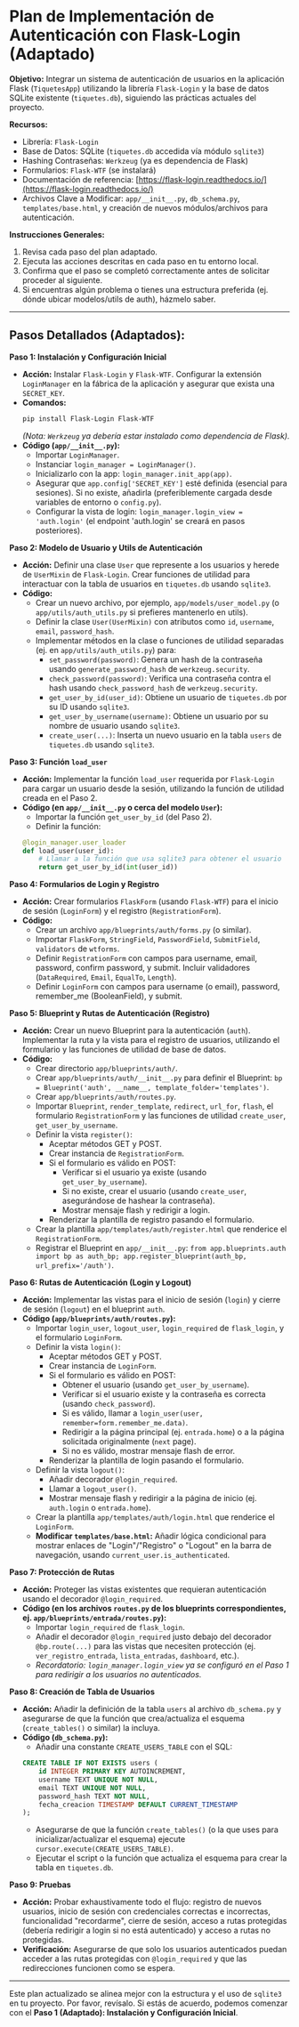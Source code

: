 # Plan de Implementación de Autenticación con Flask-Login (Adaptado)

**Objetivo:** Integrar un sistema de autenticación de usuarios en la aplicación Flask (`TiquetesApp`) utilizando la librería `Flask-Login` y la base de datos SQLite existente (`tiquetes.db`), siguiendo las prácticas actuales del proyecto.

**Recursos:**
*   Librería: `Flask-Login`
*   Base de Datos: SQLite (`tiquetes.db` accedida vía módulo `sqlite3`)
*   Hashing Contraseñas: `Werkzeug` (ya es dependencia de Flask)
*   Formularios: `Flask-WTF` (se instalará)
*   Documentación de referencia: [https://flask-login.readthedocs.io/](https://flask-login.readthedocs.io/)
*   Archivos Clave a Modificar: `app/__init__.py`, `db_schema.py`, `templates/base.html`, y creación de nuevos módulos/archivos para autenticación.

**Instrucciones Generales:**
1.  Revisa cada paso del plan adaptado.
2.  Ejecuta las acciones descritas en cada paso en tu entorno local.
3.  Confirma que el paso se completó correctamente antes de solicitar proceder al siguiente.
4.  Si encuentras algún problema o tienes una estructura preferida (ej. dónde ubicar modelos/utils de auth), házmelo saber.

---

## Pasos Detallados (Adaptados):

**Paso 1: Instalación y Configuración Inicial**

*   **Acción:** Instalar `Flask-Login` y `Flask-WTF`. Configurar la extensión `LoginManager` en la fábrica de la aplicación y asegurar que exista una `SECRET_KEY`.
*   **Comandos:**
    ```bash
    pip install Flask-Login Flask-WTF
    ```
    *(Nota: `Werkzeug` ya debería estar instalado como dependencia de Flask).*
*   **Código (`app/__init__.py`):**
    *   Importar `LoginManager`.
    *   Instanciar `login_manager = LoginManager()`.
    *   Inicializarlo con la app: `login_manager.init_app(app)`.
    *   Asegurar que `app.config['SECRET_KEY']` esté definida (esencial para sesiones). Si no existe, añadirla (preferiblemente cargada desde variables de entorno o `config.py`).
    *   Configurar la vista de login: `login_manager.login_view = 'auth.login'` (el endpoint 'auth.login' se creará en pasos posteriores).

**Paso 2: Modelo de Usuario y Utils de Autenticación**

*   **Acción:** Definir una clase `User` que represente a los usuarios y herede de `UserMixin` de `Flask-Login`. Crear funciones de utilidad para interactuar con la tabla de usuarios en `tiquetes.db` usando `sqlite3`.
*   **Código:**
    *   Crear un nuevo archivo, por ejemplo, `app/models/user_model.py` (o `app/utils/auth_utils.py` si prefieres mantenerlo en utils).
    *   Definir la clase `User(UserMixin)` con atributos como `id`, `username`, `email`, `password_hash`.
    *   Implementar métodos en la clase o funciones de utilidad separadas (ej. en `app/utils/auth_utils.py`) para:
        *   `set_password(password)`: Genera un hash de la contraseña usando `generate_password_hash` de `werkzeug.security`.
        *   `check_password(password)`: Verifica una contraseña contra el hash usando `check_password_hash` de `werkzeug.security`.
        *   `get_user_by_id(user_id)`: Obtiene un usuario de `tiquetes.db` por su ID usando `sqlite3`.
        *   `get_user_by_username(username)`: Obtiene un usuario por su nombre de usuario usando `sqlite3`.
        *   `create_user(...)`: Inserta un nuevo usuario en la tabla `users` de `tiquetes.db` usando `sqlite3`.

**Paso 3: Función `load_user`**

*   **Acción:** Implementar la función `load_user` requerida por `Flask-Login` para cargar un usuario desde la sesión, utilizando la función de utilidad creada en el Paso 2.
*   **Código (en `app/__init__.py` o cerca del modelo `User`):**
    *   Importar la función `get_user_by_id` (del Paso 2).
    *   Definir la función:
      ```python
      @login_manager.user_loader
      def load_user(user_id):
          # Llamar a la función que usa sqlite3 para obtener el usuario
          return get_user_by_id(int(user_id))
      ```

**Paso 4: Formularios de Login y Registro**

*   **Acción:** Crear formularios `FlaskForm` (usando `Flask-WTF`) para el inicio de sesión (`LoginForm`) y el registro (`RegistrationForm`).
*   **Código:**
    *   Crear un archivo `app/blueprints/auth/forms.py` (o similar).
    *   Importar `FlaskForm`, `StringField`, `PasswordField`, `SubmitField`, `validators` de `wtforms`.
    *   Definir `RegistrationForm` con campos para username, email, password, confirm password, y submit. Incluir validadores (`DataRequired`, `Email`, `EqualTo`, `Length`).
    *   Definir `LoginForm` con campos para username (o email), password, remember_me (BooleanField), y submit.

**Paso 5: Blueprint y Rutas de Autenticación (Registro)**

*   **Acción:** Crear un nuevo Blueprint para la autenticación (`auth`). Implementar la ruta y la vista para el registro de usuarios, utilizando el formulario y las funciones de utilidad de base de datos.
*   **Código:**
    *   Crear directorio `app/blueprints/auth/`.
    *   Crear `app/blueprints/auth/__init__.py` para definir el Blueprint: `bp = Blueprint('auth', __name__, template_folder='templates')`.
    *   Crear `app/blueprints/auth/routes.py`.
    *   Importar `Blueprint`, `render_template`, `redirect`, `url_for`, `flash`, el formulario `RegistrationForm` y las funciones de utilidad `create_user`, `get_user_by_username`.
    *   Definir la vista `register()`:
        *   Aceptar métodos GET y POST.
        *   Crear instancia de `RegistrationForm`.
        *   Si el formulario es válido en POST:
            *   Verificar si el usuario ya existe (usando `get_user_by_username`).
            *   Si no existe, crear el usuario (usando `create_user`, asegurándose de hashear la contraseña).
            *   Mostrar mensaje flash y redirigir a login.
        *   Renderizar la plantilla de registro pasando el formulario.
    *   Crear la plantilla `app/templates/auth/register.html` que renderice el `RegistrationForm`.
    *   Registrar el Blueprint en `app/__init__.py`: `from app.blueprints.auth import bp as auth_bp; app.register_blueprint(auth_bp, url_prefix='/auth')`.

**Paso 6: Rutas de Autenticación (Login y Logout)**

*   **Acción:** Implementar las vistas para el inicio de sesión (`login`) y cierre de sesión (`logout`) en el blueprint `auth`.
*   **Código (`app/blueprints/auth/routes.py`):**
    *   Importar `login_user`, `logout_user`, `login_required` de `flask_login`, y el formulario `LoginForm`.
    *   Definir la vista `login()`:
        *   Aceptar métodos GET y POST.
        *   Crear instancia de `LoginForm`.
        *   Si el formulario es válido en POST:
            *   Obtener el usuario (usando `get_user_by_username`).
            *   Verificar si el usuario existe y la contraseña es correcta (usando `check_password`).
            *   Si es válido, llamar a `login_user(user, remember=form.remember_me.data)`.
            *   Redirigir a la página principal (ej. `entrada.home`) o a la página solicitada originalmente (`next` page).
            *   Si no es válido, mostrar mensaje flash de error.
        *   Renderizar la plantilla de login pasando el formulario.
    *   Definir la vista `logout()`:
        *   Añadir decorador `@login_required`.
        *   Llamar a `logout_user()`.
        *   Mostrar mensaje flash y redirigir a la página de inicio (ej. `auth.login` o `entrada.home`).
    *   Crear la plantilla `app/templates/auth/login.html` que renderice el `LoginForm`.
    *   **Modificar `templates/base.html`:** Añadir lógica condicional para mostrar enlaces de "Login"/"Registro" o "Logout" en la barra de navegación, usando `current_user.is_authenticated`.

**Paso 7: Protección de Rutas**

*   **Acción:** Proteger las vistas existentes que requieran autenticación usando el decorador `@login_required`.
*   **Código (en los archivos `routes.py` de los blueprints correspondientes, ej. `app/blueprints/entrada/routes.py`):**
    *   Importar `login_required` de `flask_login`.
    *   Añadir el decorador `@login_required` justo debajo del decorador `@bp.route(...)` para las vistas que necesiten protección (ej. `ver_registro_entrada`, `lista_entradas`, `dashboard`, etc.).
    *   *Recordatorio: `login_manager.login_view` ya se configuró en el Paso 1 para redirigir a los usuarios no autenticados.*

**Paso 8: Creación de Tabla de Usuarios**

*   **Acción:** Añadir la definición de la tabla `users` al archivo `db_schema.py` y asegurarse de que la función que crea/actualiza el esquema (`create_tables()` o similar) la incluya.
*   **Código (`db_schema.py`):**
    *   Añadir una constante `CREATE_USERS_TABLE` con el SQL:
      ```sql
      CREATE TABLE IF NOT EXISTS users (
          id INTEGER PRIMARY KEY AUTOINCREMENT,
          username TEXT UNIQUE NOT NULL,
          email TEXT UNIQUE NOT NULL,
          password_hash TEXT NOT NULL,
          fecha_creacion TIMESTAMP DEFAULT CURRENT_TIMESTAMP
      );
      ```
    *   Asegurarse de que la función `create_tables()` (o la que uses para inicializar/actualizar el esquema) ejecute `cursor.execute(CREATE_USERS_TABLE)`.
    *   Ejecutar el script o la función que actualiza el esquema para crear la tabla en `tiquetes.db`.

**Paso 9: Pruebas**

*   **Acción:** Probar exhaustivamente todo el flujo: registro de nuevos usuarios, inicio de sesión con credenciales correctas e incorrectas, funcionalidad "recordarme", cierre de sesión, acceso a rutas protegidas (debería redirigir a login si no está autenticado) y acceso a rutas no protegidas.
*   **Verificación:** Asegurarse de que solo los usuarios autenticados puedan acceder a las rutas protegidas con `@login_required` y que las redirecciones funcionen como se espera.

---

Este plan actualizado se alinea mejor con la estructura y el uso de `sqlite3` en tu proyecto. Por favor, revísalo. Si estás de acuerdo, podemos comenzar con el **Paso 1 (Adaptado): Instalación y Configuración Inicial**. 